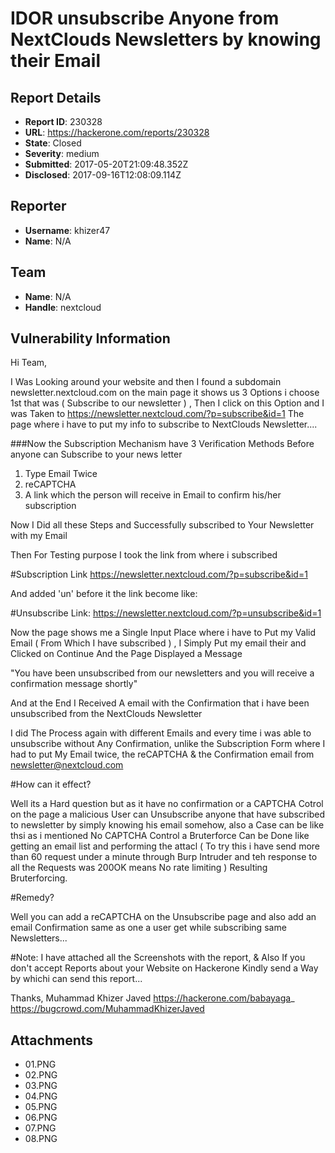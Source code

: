 # IDOR unsubscribe Anyone from NextClouds Newsletters by knowing their Email 

## Report Details
- **Report ID**: 230328
- **URL**: https://hackerone.com/reports/230328
- **State**: Closed
- **Severity**: medium
- **Submitted**: 2017-05-20T21:09:48.352Z
- **Disclosed**: 2017-09-16T12:08:09.114Z

## Reporter
- **Username**: khizer47
- **Name**: N/A

## Team
- **Name**: N/A
- **Handle**: nextcloud

## Vulnerability Information
Hi Team, 

I Was Looking around your website and then I found a subdomain newsletter.nextcloud.com on the main page it shows us 3 Options i choose 1st that was ( Subscribe to our newsletter ) , Then I click on this Option and I was Taken to  https://newsletter.nextcloud.com/?p=subscribe&id=1 The page where i have to put my info to subscribe to NextClouds Newsletter....

###Now the Subscription Mechanism have 3 Verification Methods Before anyone can Subscribe to your news letter 

1) Type Email Twice 
2) reCAPTCHA
3) A link which the person will receive in Email to confirm his/her subscription

Now I Did all these Steps and Successfully subscribed to Your Newsletter with my Email

Then For Testing purpose I took the link from where i subscribed 

#Subscription Link
https://newsletter.nextcloud.com/?p=subscribe&id=1

And added 'un' before it the link become like:

#Unsubscribe Link:
https://newsletter.nextcloud.com/?p=unsubscribe&id=1

Now the page shows me a Single Input Place where i have to Put my Valid Email ( From Which I have subscribed ) , I Simply Put my email their and Clicked on Continue 
And the Page Displayed a Message

"You have been unsubscribed from our newsletters and you will receive a confirmation message shortly"

And at the End I Received A email with the Confirmation that i have been unsubscribed from the NextClouds Newsletter

I did The Process again with different Emails and every time i was able to unsubscribe without Any Confirmation, unlike the Subscription Form where I had to put My Email twice, the reCAPTCHA & the Confirmation email from newsletter@nextcloud.com

#How can it effect?

Well its a Hard question but as it have no confirmation or a CAPTCHA Cotrol on the page a malicious User can Unsubscribe anyone that have subscribed to newsletter by simply knowing his email somehow, also a Case can be like thsi as i mentioned No CAPTCHA Control a Bruterforce Can be Done like getting an email list and performing the attacl ( To try this i have send more than 60 request under a minute through Burp Intruder and teh response to all the Requests was 200OK means No rate limiting ) Resulting Bruterforcing.

#Remedy?

Well you can add a reCAPTCHA on the Unsubscribe page and also add an email Confirmation same as one a user get while subscribing same Newsletters...

#Note:
I have attached all the Screenshots with the report, & Also If you don't accept Reports about your Website on Hackerone Kindly send a Way by whichi can send this report... 


Thanks,
Muhammad Khizer Javed
https://hackerone.com/babayaga_
https://bugcrowd.com/MuhammadKhizerJaved

## Attachments
- 01.PNG
- 02.PNG
- 03.PNG
- 04.PNG
- 05.PNG
- 06.PNG
- 07.PNG
- 08.PNG

